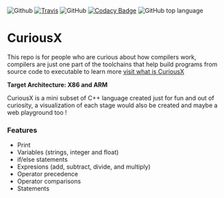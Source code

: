 ![Github](https://github.com/jnyfah/CuriousX/actions/workflows/cmake.yml/badge.svg)
[![Travis](https://img.shields.io/travis/jnyfah/CuriousX/master.svg?style=flat&logo=travis&color=yellow)](https://app.travis-ci.com/jnyfah/KalculatorApp)
![GitHub](https://img.shields.io/github/license/jnyfah/CuriousX?color=blue&logo=github)
[![Codacy Badge](https://app.codacy.com/project/badge/Grade/400c60bf7e00462d880d5d782adec10e)](https://www.codacy.com/gh/jnyfah/CuriousX/dashboard?utm_source=github.com&amp;utm_medium=referral&amp;utm_content=jnyfah/CuriousX&amp;utm_campaign=Badge_Grade)
![GitHub top language](https://img.shields.io/github/languages/top/jnyfah/CuriousX?color=red)

# CuriousX

This repo is for people who are curious about how compilers work, compilers are just one part of the toolchains that help  build programs from source code to executable to learn more [visit what is CuriousX](https://jenniferchukwu.com/posts/buildsystems2)

__Target Architecture: X86 and ARM__

CuriousX is a mini subset of C++ language created just for fun and out of curiosity, a visualization of each stage would also be created and maybe a web playground too !

### Features
- Print
- Variables (strings, integer and float)
- if/else statements
- Expresions (add, subtract, divide, and multiply)
- Operator precedence
- Operator comparisons
- Statements

